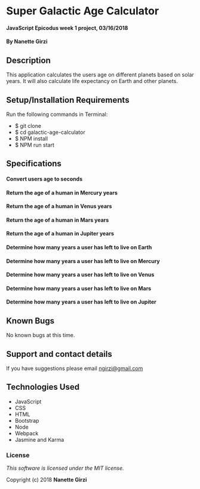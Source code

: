 # Super Galactic Age Calculator

#### JavaScript Epicodus week 1 project, 03/16/2018

#### By **Nanette Girzi**

## Description

This application calculates the users age on different planets based on solar years. It will also calculate life expectancy on Earth and other planets.


## Setup/Installation Requirements

Run the following commands in Terminal:

* $ git clone
* $ cd galactic-age-calculator
* $ NPM install
* $ NPM run start

## Specifications

#### Convert users age to seconds
#### Return the age of a human in Mercury years
#### Return the age of a human in Venus years
#### Return the age of a human in Mars years
#### Return the age of a human in Jupiter years
#### Determine how many years a user has left to live on Earth
#### Determine how many years a user has left to live on Mercury
#### Determine how many years a user has left to live on Venus
#### Determine how many years a user has left to live on Mars
#### Determine how many years a user has left to live on Jupiter

## Known Bugs

No known bugs at this time.

## Support and contact details

If you have suggestions please email ngirzi@gmail.com

## Technologies Used

* JavaScript
* CSS
* HTML
* Bootstrap
* Node
* Webpack
* Jasmine and Karma

### License

*This software is licensed under the MIT license.*

Copyright (c) 2018 **Nanette Girzi**
